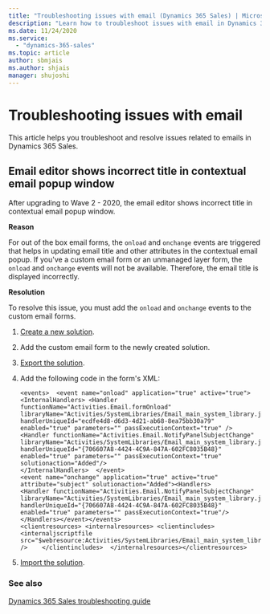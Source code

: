 ```yaml
---
title: "Troubleshooting issues with email (Dynamics 365 Sales) | MicrosoftDocs"
description: "Learn how to troubleshoot issues with email in Dynamics 365 Sales."
ms.date: 11/24/2020
ms.service:
  - "dynamics-365-sales"
ms.topic: article
author: sbmjais
ms.author: shjais
manager: shujoshi
---
```


# Troubleshooting issues with email

This article helps you troubleshoot and resolve issues related to emails in Dynamics 365 Sales.

## Email editor shows incorrect title in contextual email popup window

After upgrading to Wave 2 - 2020, the email editor shows incorrect title in contextual email popup window.

**Reason**

For out of the box email forms, the `onload` and `onchange` events are triggered that helps in updating email title and other attributes in the contextual email popup. If you've a custom email form or an unmanaged layer form, the `onload` and `onchange` events will not be available. Therefore, the email title is displayed incorrectly.

**Resolution**

To resolve this issue, you must add the `onload` and `onchange` events to the custom email forms.

1. [Create a new solution](https://docs.microsoft.com/powerapps/maker/common-data-service/create-solution).

2. Add the custom email form to the newly created solution.

3. [Export the solution](https://docs.microsoft.com/powerapps/maker/common-data-service/export-solutions).

4. Add the following code in the form's XML:

    ```
    <events>  <event name="onload" application="true" active="true"> 
    <InternalHandlers> <Handler functionName="Activities.Email.formOnload" libraryName="Activities/SystemLibraries/Email_main_system_library.js" handlerUniqueId="ecdfe4d8-d6d3-4d21-ab68-8ea75bb30a79" enabled="true" parameters="" passExecutionContext="true" /> 
    <Handler functionName="Activities.Email.NotifyPanelSubjectChange" libraryName="Activities/SystemLibraries/Email_main_system_library.js" handlerUniqueId="{706607A8-4424-4C9A-847A-602FC8035B48}" enabled="true" parameters="" passExecutionContext="true" solutionaction="Added"/> 
    </InternalHandlers>  </event>
    <event name="onchange" application="true" active="true" attribute="subject" solutionaction="Added"><Handlers> 
    <Handler functionName="Activities.Email.NotifyPanelSubjectChange" libraryName="Activities/SystemLibraries/Email_main_system_library.js" handlerUniqueId="{706607A8-4424-4C9A-847A-602FC8035B48}" enabled="true" parameters="" passExecutionContext="true"/></Handlers></event></events>
    <clientresources> <internalresources> <clientincludes> <internaljscriptfile src="$webresource:Activities/SystemLibraries/Email_main_system_library.js" />    </clientincludes>  </internalresources></clientresources>
    ```

5. [Import the solution](https://docs.microsoft.com/powerapps/maker/common-data-service/import-update-export-solutions).

### See also

[Dynamics 365 Sales troubleshooting guide](troubleshooting.md)  
